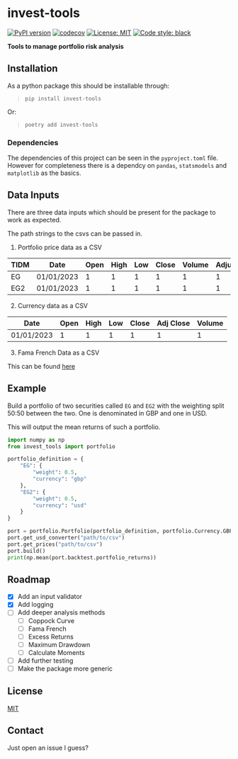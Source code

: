 # invest-tools

[![PyPI version](https://badge.fury.io/py/invest-tools.svg)](https://badge.fury.io/py/invest-tools)
[![codecov](https://codecov.io/gh/leo-jp-edwards/invest-tools/graph/badge.svg?token=C1W8MZFS80)](https://codecov.io/gh/leo-jp-edwards/invest-tools)
[![License: MIT](https://img.shields.io/badge/License-MIT-yellow.svg)](https://opensource.org/licenses/MIT)
[![Code style: black](https://img.shields.io/badge/code%20style-black-000000.svg)](https://github.com/psf/black)

**Tools to manage portfolio risk analysis**

## Installation

As a python package this should be installable through:

> `pip install invest-tools`

Or:

> `poetry add invest-tools`

### Dependencies

The dependencies of this project can be seen in the `pyproject.toml` file. However for completeness there is a dependcy on `pandas`, `statsmodels` and `matplotlib` as the basics.

## Data Inputs

There are three data inputs which should be present for the package to work as expected. 

The path strings to the csvs can be passed in. 

1. Portfolio price data as a CSV

| TIDM | Date | Open | High | Low | Close | Volume | Adjustment |
|------|------|------|------|-----|-------|--------|------------|
| EG | 01/01/2023 | 1 | 1 | 1 | 1 | 1 | 1 |
| EG2 | 01/01/2023 | 1 | 1 | 1 | 1 | 1 | 1 |

2. Currency data as a CSV

| Date | Open | High | Low | Close | Adj Close | Volume |
|------|------|------|-----|-------|-----------|--------|
| 01/01/2023 | 1 | 1 | 1 | 1 | 1 | 1 |

3. Fama French Data as a CSV

This can be found [here](https://mba.tuck.dartmouth.edu/pages/faculty/ken.french/data_library.html)

## Example

Build a portfolio of two securities called `EG` and `EG2` with the weighting split 50:50 between the two. One is denominated in GBP and one in USD.

This will output the mean returns of such a portfolio.

```python
import numpy as np
from invest_tools import portfolio

portfolio_definition = {
    "EG": {
        "weight": 0.5,
        "currency": "gbp"
    },
    "EG2": {
        "weight": 0.5,
        "currency": "usd"
    }
}

port = portfolio.Portfolio(portfolio_definition, portfolio.Currency.GBP)
port.get_usd_converter("path/to/csv")
port.get_prices("path/to/csv")
port.build()
print(np.mean(port.backtest.portfolio_returns))
```

## Roadmap

- [x] Add an input validator
- [x] Add logging
- [ ] Add deeper analysis methods
    - [ ] Coppock Curve
    - [ ] Fama French
    - [ ] Excess Returns
    - [ ] Maximum Drawdown
    - [ ] Calculate Moments
- [ ] Add further testing
- [ ] Make the package more generic

## License

[MIT](LICENSE)

## Contact

Just open an issue I guess?